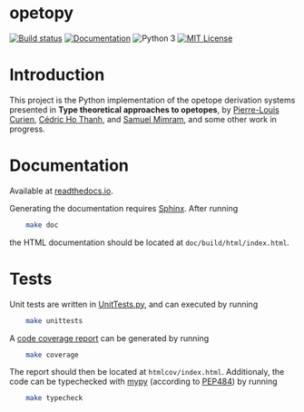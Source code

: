 opetopy
=======

[![Build status](https://travis-ci.com/altaris/opetopy.svg?branch=master)](https://travis-ci.com/altaris/opetopy)
[![Documentation](https://readthedocs.org/projects/opetopy/badge/?version=latest)](https://opetopy.readthedocs.io/en/latest/)
![Python 3](https://badgen.net/badge/Python/3/blue)
[![MIT License](https://badgen.net/badge/license/MIT/blue)](https://choosealicense.com/licenses/mit/)

# Introduction

This project is the Python implementation of the opetope derivation systems
presented in **Type theoretical approaches to opetopes**, by [Pierre-Louis Curien](https://www.irif.fr/~curien/), [Cédric Ho Thanh](https://chothanh.wordpress.com/), and [Samuel Mimram](http://www.lix.polytechnique.fr/Labo/Samuel.Mimram/), and some other work in progress.

# Documentation

Available at [readthedocs.io](https://readthedocs.io/en/latest/?badge=latest).

Generating the documentation requires [Sphinx](http://www.sphinx-doc.org/en/stable/). After running

```sh
    make doc
```

the HTML documentation should be located at `doc/build/html/index.html`.

# Tests

Unit tests are written in [UnitTests.py](UnitTests.py), and can executed by running

```sh
    make unittests
```

A [code coverage report](https://pypi.org/project/coverage/) can be generated by running

```sh
    make coverage
```

The report should then be located at `htmlcov/index.html`. Additionaly, the code can be typechecked with [mypy](http://mypy-lang.org/) (according to [PEP484](https://www.python.org/dev/peps/pep-0484/)) by running

```sh
    make typecheck
```
